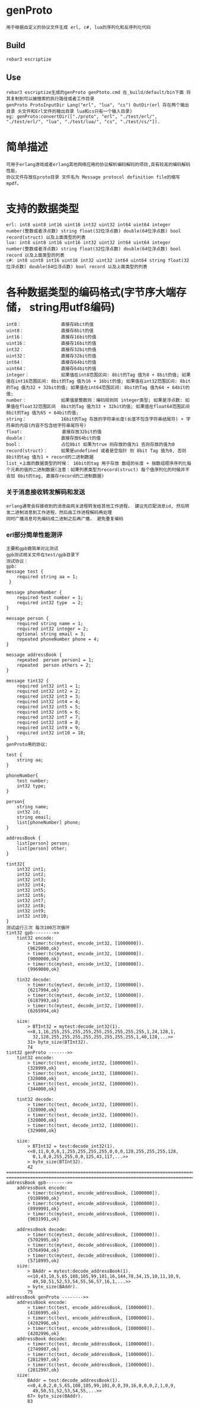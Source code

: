 genProto
=====

    用于根据自定义的协议文件生成 erl, c#, lua的序列化和反序列化代码

Build
-----

    rebar3 escriptize  

Use
-----

    rebar3 escriptize生成的genProto genPtoto.cmd 在_build/default/bin下面 将其复制到可以被搜索的执行路径或者工作目录
    genProto ProtoInputDir Lang("erl", "lua", "cs") OutDir(erl 存在两个输出目录 头文件和Erl文件的输出目录 lua和cs只有一个输入目录)
    eg: genProto:convertDir(["./proto", "erl", "./test/erl/", "./test/erl/", "lua", "./test/lua/", "cs", "./test/cs/"]).

# 简单描述

    可用于erlang游戏或者erlang其他网络应用的协议解析编码解码的项目,具有较高的编码解码性能，
    协议文件存放在proto目录 文件名为 Message protocol definition file的缩写 mpdf。

# 支持的数据类型

    erl: int8 uint8 int16 uint16 int32 uint32 int64 uint64 integer number(整数或者浮点数) string float(32位浮点数) double(64位浮点数) bool record(struct) 以及上面类型的列表
    lua: int8 uint8 int16 uint16 int32 uint32 int64 uint64 integer number(整数或者浮点数) string float(32位浮点数) double(64位浮点数) bool record 以及上面类型的列表
    c#: int8 uint8 int16 uint16 int32 uint32 int64 uint64 string float(32位浮点数) double(64位浮点数) bool record 以及上面类型的列表

# 各种数据类型的编码格式(字节序大端存储， string用utf8编码)

    int8：               直接存8bit的值       
    uint8：              直接存8bit的值  
    int16：              直接存16bit的值
    uint16：             直接存16bit的值
    int32：              直接存32bit的值
    uint32：             直接存32bit的值
    int64：              直接存64bit的值
    uint64：             直接存64bit的值
    integer：            如果值在int8范围区间: 8bit的Tag 值为8 + 8bit的值; 如果值在int16范围区间: 8bit的Tag 值为16 + 16bit的值; 如果值在int32范围区间: 8bit的Tag 值为32 + 32bit的值; 如果值在int64范围区间: 8bit的Tag 值为64 + 64bit的值;
    number：             如果值是整数则：编码规则同 integer类型; 如果是浮点数: 如果值在float32范围区间  8bit的Tag 值为33 + 32bit的值; 如果值在float64范围区间  8bit的Tag 值为65 + 64bit的值;    
    string：             16bit的Tag 存放的字符串长度(长度不包含字符串结尾符) + 字符串的内容(内容不包含结字符串尾符号)         
    float:               直接存放32bit的值
    double：             直接存放64bit的值
    bool：               占位8bit 如果为true 则存放的值为1 否则存放的值为0
    record(struct)：     如果是undefined 或者是空指针 则 8bit Tag 值为0, 否则 8bit的tag 值为1 + record的二进制数据
    list_+上面的数据类型的时候： 16bit的tag 用于存放 数组的长度 + 按数组顺序序列化每个元素的值的二进制数据(注意：如果列表类型为record(struct) 每个值序列化的时候并不会加 8bit的tag, 直接存record的二进制数据)

### 关于消息接收转发解码和发送

	erlang通常会将接收到的消息由网关进程转发给其他工作进程， 建议先匹配消息id, 然后转发二进制消息到工作进程，然后由工作进程解码再处理
	同时广播消息可先编码成二进制之后再广播， 避免重复编码

### erl部分简单性能测评

	主要和gpb做简单对比测试
    gpb测试相关文件在test/gpb目录下
    测试协议：
    gpb:
    message test {
     	required string aa = 1;
     }
    
    message phoneNumber {
       	required test number = 1;
       	required int32 type  = 2;
    }
    
    message person {
      	required string name = 1;
      	required int32 integer = 2;
      	optional string email = 3;
      	repeated phoneNumber phone = 4;
    }
    
    message addressBook {
    	repeated  person person1 = 1;
    	repeated  person others = 2;
    }
    
    message tint32 {
        required int32 int1 = 1;
        required int32 int2 = 2;
        required int32 int3 = 3;
        required int32 int4 = 4;
        required int32 int5 = 5;
        required int32 int6 = 6;
        required int32 int7 = 7;
        required int32 int8 = 8;
        required int32 int9 = 9;
        required int32 int10 = 10;
    }
    genProto用的协议:
    
    test {
    	string aa;
    }
    
    phoneNumber{
        test number;
        int32 type;
    }
    
    person{
    	string name;
    	int32 id;
    	string email;
    	list[phoneNumber] phone;
    }
    
    addressBook {
        list[person] person;
    	list[person] other;
    }
    
    tint32{
        int32 int1;
        int32 int2;
        int32 int3;
        int32 int4;
        int32 int5;
        int32 int6;
        int32 int7;
        int32 int8;
        int32 int9;
        int32 int10;
    }
    测试运行三次 每次100万次循环
    tint32 gpb-------->>
        tint32 encode:
            > timer:tc(mytest, encode_int32, [1000000]).
            {9625000,ok}
            > timer:tc(mytest, encode_int32, [1000000]).
            {9000000,ok}
            > timer:tc(mytest, encode_int32, [1000000]).
            {9969000,ok}
            
        tin32 decode:
            > timer:tc(mytest, decode_int32, [1000000]).
            {6217994,ok}
            > timer:tc(mytest, decode_int32, [1000000]).
            {6187993,ok}
            > timer:tc(mytest, decode_int32, [1000000]).
            {6265994,ok}
            
        size:
            > BTInt32 = mytest:decode_int32(1).
            <<8,1,16,255,255,255,255,255,255,255,255,255,1,24,128,1,
              32,128,255,255,255,255,255,255,255,255,1,40,128,...>>
            31> byte_size(BTInt32).              
            74
    tint32 genProto ------->>
        tint32 encode:
            > timer:tc(test, encode_int32, [1000000]).
            {328999,ok}
            > timer:tc(test, encode_int32, [1000000]).
            {328000,ok}
            > timer:tc(test, encode_int32, [1000000]).
            {344000,ok}
        
        tint32 decode:
            > timer:tc(test, decode_int32, [1000000]).
            {328000,ok}
            > timer:tc(test, decode_int32, [1000000]).
            {328000,ok}
            > timer:tc(test, decode_int32, [1000000]).
            {329000,ok}
            
        size:
            > BTInt32 = test:decode_int32(1).  
            <<0,11,0,0,0,1,255,255,255,255,0,0,0,128,255,255,255,128,
              0,1,0,0,255,255,0,0,125,43,117,...>>
            > byte_size(BTInt32).
            42
    ===============================================================================
    ===============================================================================        
    addressBook gpb-------->>
        addressBook encode:
            > timer:tc(mytest, encode_addressBook, [1000000]).
            {9108990,ok}
            > timer:tc(mytest, encode_addressBook, [1000000]).
            {8999991,ok}
            > timer:tc(mytest, encode_addressBook, [1000000]).
            {9031991,ok}
    
        addressBook decode:
            > timer:tc(mytest, decode_addressBook, [1000000]).
            {5702995,ok}
            > timer:tc(mytest, decode_addressBook, [1000000]).
            {5764994,ok}
            > timer:tc(mytest, decode_addressBook, [1000000]).
            {5718995,ok}
        size:
            > BAddr = mytest:decode_addressBook(1).
            <<10,43,10,5,65,108,105,99,101,16,144,78,34,15,10,11,10,9,
              49,50,51,52,53,54,55,56,57,16,1,...>>
            > byte_size(BAddr).                    
            75
    addressBook genProto -------->>
        addressBook encode:
            > timer:tc(test, encode_addressBook, [1000000]).
            {4186995,ok}
            > timer:tc(test, encode_addressBook, [1000000]).
            {4202996,ok}
            > timer:tc(test, encode_addressBook, [1000000]).
            {4202996,ok}
        addressBook decode:
            > timer:tc(test, decode_addressBook, [1000000]).
            {2749997,ok}
            > timer:tc(test, decode_addressBook, [1000000]).
            {2812997,ok}
            > timer:tc(test, decode_addressBook, [1000000]).
            {2812997,ok}
        size:
            BAddr = test:decode_addressBook(1).  
            <<0,4,0,2,0,5,65,108,105,99,101,0,0,39,16,0,0,0,2,1,0,9,
              49,50,51,52,53,54,55,...>>
            67> byte_size(BAddr). 
            83
